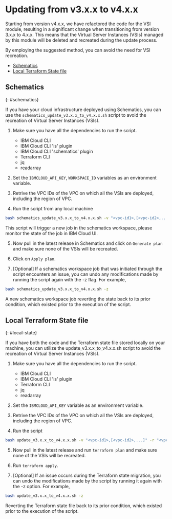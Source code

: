 # Updating from v3.x.x to v4.x.x

Starting from version v4.x.x, we have refactored the code for the VSI module, resulting in a significant change when transitioning from version 3.x.x to 4.x.x. This means that the Virtual Server Instances (VSIs) managed by this module will be deleted and recreated during the update process.

By employing the suggested method, you can avoid the need for VSI recreation.

- [Schematics](#schematics)
- [Local Terraform State file](#local-state)

## Schematics
{: #schematics}

If you have your cloud infrastructure deployed using Schematics, you can use the  `schematics_update_v3.x.x_to_v4.x.x.sh` script to avoid the recreation of Virtual Server Instances (VSIs).

1. Make sure you have all the dependencies to run the script.
    - IBM Cloud CLI
    - IBM Cloud CLI 'is' plugin
    - IBM Cloud CLI 'schematics' plugin
    - Terraform CLI
    - jq
    - readarray

2. Set the `IBMCLOUD_API_KEY`, `WORKSPACE_ID` variables as an environment variable.

3. Retrive the VPC IDs of the VPC on which all the VSIs are deployed, including the region of VPC.

4. Run the script from any local machine
```sh
bash schematics_update_v3.x.x_to_v4.x.x.sh -v "<vpc-id1>,[<vpc-id2>,...]" -r "<vpc-region>"
```
This script will trigger a new job in the schematics workspace, please monitor the state of the job in IBM Cloud UI.

5. Now pull in the latest release in Schematics and click on `Generate plan` and make sure none of the VSIs will be recreated.

6. Click on `Apply plan`.

7. [Optional] If a schematics workspace job that was initiated through the script encounters an issue, you can undo any modifications made by running the script again with the -z flag. For example,
```sh
bash schematics_update_v3.x.x_to_v4.x.x.sh -z
```
A new schematics workspace job reverting the state back to its prior condition, which existed prior to the execution of the script.

## Local Terraform State file
{: #local-state}

If you have both the code and the Terraform state file stored locally on your machine, you can utilize the update_v3.x.x_to_v4.x.x.sh script to avoid the recreation of Virtual Server Instances (VSIs).

1. Make sure you have all the dependencies to run the script.
    - IBM Cloud CLI
    - IBM Cloud CLI 'is' plugin
    - Terraform CLI
    - jq
    - readarray

2. Set the `IBMCLOUD_API_KEY` variable as an environment variable.

3. Retrive the VPC IDs of the VPC on which all the VSIs are deployed, including the region of VPC.

4. Run the script
```sh
bash update_v3.x.x_to_v4.x.x.sh -v "<vpc-id1>,[<vpc-id2>,...]" -r "<vpc-region>"
```

5. Now pull in the latest release and run `terraform plan` and make sure none of the VSIs will be recreated.

6. Run `terraform apply`.

7. [Optional] If an issue occurs during the Terraform state migration, you can undo the modifications made by the script by running it again with the -z option. For example,
```sh
bash update_v3.x.x_to_v4.x.x.sh -z
```
Reverting the Terraform state file back to its prior condition, which existed prior to the execution of the script.
